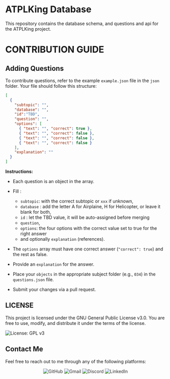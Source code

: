 # ATPLKing Database

This repository contains the database schema, and questions and api for the ATPLKing project.

# CONTRIBUTION GUIDE
## Adding Questions

To contribute questions, refer to the example `example.json` file in the `json` folder. Your file should follow this structure:

```json
[
  {
    "subtopic": "",
    "database": "",
    "id":"TBD",
    "question": "",
    "options": [
      { "text": "", "correct": true },
      { "text": "", "correct": false },
      { "text": "", "correct": false },
      { "text": "", "correct": false }
    ],
    "explanation": ""
  }
]
```

**Instructions:**
- Each question is an object in the array.
- Fill :
  - `subtopic`: with the correct subtopic or `xxx` if unknown, 
  - `database` : add the letter A for Airplaine, H for Helicopter, or leave it blank for both, 
  - `id` : let the TBD value, it will be auto-assigned before merging
  - `question`, 
  - `options`: the four options with the correct value set to true for the right answer
  - and optionally `explanation` (references).


- The `options` array must have one correct answer (`"correct": true`) and the rest as false.
- Provide an `explanation` for the answer.
- Place your `objects` in the appropriate subject folder (e.g., `034`) in the `questions.json` file.
- Submit your changes via a pull request.


## LICENSE 


This project is licensed under the GNU General Public License v3.0.
You are free to use, modify, and distribute it under the terms of the license.

![License: GPL v3](https://img.shields.io/badge/License-GPLv3-blue.svg)

## Contact Me

Feel free to reach out to me through any of the following platforms:

<div align="center">
  <a href="https://github.com/Chesterkxng" target="_blank" style="text-decoration: none; color: #333;">
    <img src="https://img.shields.io/badge/GitHub-%23121011?style=for-the-badge&logo=github&logoColor=white" alt="GitHub" />
  </a>
  <a href="mailto:cgoita00@gmail.com" target="_blank" style="text-decoration: none; color: #333;">
    <img src="https://img.shields.io/badge/Email-%23D14836?style=for-the-badge&logo=gmail&logoColor=white" alt="Gmail" />
  </a>
  <a href="https://discord.com/users/chesterkxng" target="_blank" style="text-decoration: none; color: #333;">
    <img src="https://img.shields.io/badge/Discord-%237289DA?style=for-the-badge&logo=discord&logoColor=white" alt="Discord" />
  </a>
  <a href="https://www.linkedin.com/in/cheick-goïta" target="_blank" style="text-decoration: none; color: #333;">
    <img src="https://img.shields.io/badge/LinkedIn-%230077B5?style=for-the-badge&logo=linkedin&logoColor=white" alt="LinkedIn" />
  </a>
</div>

